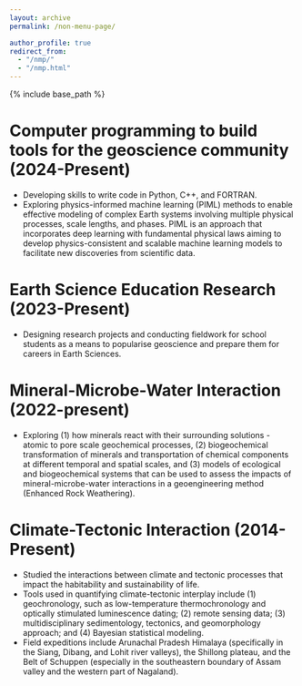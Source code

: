 ```yaml
---
layout: archive
permalink: /non-menu-page/

author_profile: true
redirect_from: 
  - "/nmp/"
  - "/nmp.html"
---
```

{% include base_path %}

# Computer programming to build tools for the geoscience community (2024-Present)

* Developing skills to write code in Python, C++, and FORTRAN.
* Exploring physics-informed machine learning (PIML) methods to enable effective modeling of complex Earth systems involving multiple physical processes, scale lengths, and phases. PIML is an approach that incorporates deep learning with fundamental physical laws aiming to develop physics-consistent and scalable machine learning models to facilitate new discoveries from scientific data.

# Earth Science Education Research (2023-Present)

* Designing research projects and conducting fieldwork for school students as a means to popularise geoscience and prepare them for careers in Earth Sciences.
  
# Mineral-Microbe-Water Interaction (2022-present)

* Exploring (1) how minerals react with their surrounding solutions - atomic to pore scale geochemical processes, (2) biogeochemical transformation of minerals and transportation of chemical components at different temporal and spatial scales, and (3) models of ecological and biogeochemical systems that can be used to assess the impacts of mineral-microbe-water interactions in a geoengineering method (Enhanced Rock Weathering).
  
   
# Climate-Tectonic Interaction (2014-Present)
* Studied the interactions between climate and tectonic processes that impact the habitability and sustainability of life.
* Tools used in quantifying climate-tectonic interplay include (1) geochronology, such as low-temperature thermochronology and optically stimulated luminescence dating; (2) remote sensing data; (3) multidisciplinary sedimentology, tectonics, and geomorphology approach; and (4) Bayesian statistical modeling.
* Field expeditions include Arunachal Pradesh Himalaya (specifically in the Siang, Dibang, and Lohit river valleys), the Shillong plateau, and the Belt of Schuppen (especially in the southeastern boundary of Assam valley and the western part of Nagaland).





